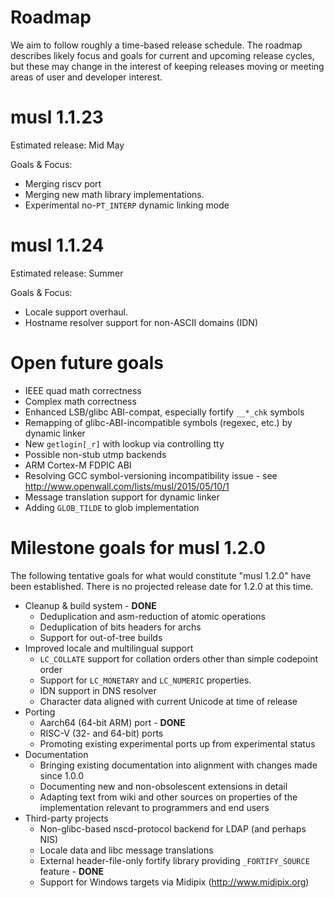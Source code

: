 # Roadmap

We aim to follow roughly a time-based release schedule. The roadmap describes likely
focus and goals for current and upcoming release cycles, but these may change in the
interest of keeping releases moving or meeting areas of user and developer interest.


# musl 1.1.23

Estimated release: Mid May

Goals & Focus:

- Merging riscv port
- Merging new math library implementations.
- Experimental no-`PT_INTERP` dynamic linking mode

    
# musl 1.1.24

Estimated release: Summer

Goals & Focus:

- Locale support overhaul.
- Hostname resolver support for non-ASCII domains (IDN)




# Open future goals

- IEEE quad math correctness
- Complex math correctness
- Enhanced LSB/glibc ABI-compat, especially fortify `__*_chk` symbols
- Remapping of glibc-ABI-incompatible symbols (regexec, etc.) by dynamic linker
- New `getlogin[_r]` with lookup via controlling tty
- Possible non-stub utmp backends
- ARM Cortex-M FDPIC ABI
- Resolving GCC symbol-versioning incompatibility issue - see
  <http://www.openwall.com/lists/musl/2015/05/10/1>
- Message translation support for dynamic linker
- Adding `GLOB_TILDE` to glob implementation


# Milestone goals for musl 1.2.0

The following tentative goals for what would constitute "musl 1.2.0" have been
established. There is no projected release date for 1.2.0 at this time.

- Cleanup & build system - **DONE**
    - Deduplication and asm-reduction of atomic operations
    - Deduplication of bits headers for archs
    - Support for out-of-tree builds
- Improved locale and multilingual support
    - `LC_COLLATE` support for collation orders other than simple codepoint order
    - Support for `LC_MONETARY` and `LC_NUMERIC` properties.
    - IDN support in DNS resolver
    - Character data aligned with current Unicode at time of release
- Porting
    - Aarch64 (64-bit ARM) port - **DONE**
    - RISC-V (32- and 64-bit) ports
    - Promoting existing experimental ports up from experimental status
- Documentation
    - Bringing existing documentation into alignment with changes made since
      1.0.0
    - Documenting new and non-obsolescent extensions in detail
    - Adapting text from wiki and other sources on properties of the
      implementation relevant to programmers and end users
- Third-party projects
    - Non-glibc-based nscd-protocol backend for LDAP (and perhaps NIS)
    - Locale data and libc message translations
    - External header-file-only fortify library providing `_FORTIFY_SOURCE`
      feature - **DONE**
    - Support for Windows targets via Midipix (<http://www.midipix.org>)
